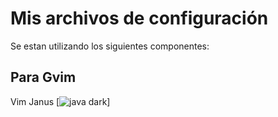 # Mis archivos de configuración 

Se estan utilizando los siguientes componentes:

## Para Gvim ##
Vim Janus 
[![java dark](https://raw.githubusercontent.com/mvelasquezl/Dotfiles/master/Im%C3%A1genes/desktop-screenshot.png)]
